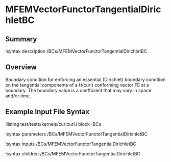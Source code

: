 # MFEMVectorFunctorTangentialDirichletBC

## Summary

!syntax description /BCs/MFEMVectorFunctorTangentialDirichletBC

## Overview

Boundary condition for enforcing an essential (Dirichlet) boundary condition on the tangential
components of a $H(\mathrm{curl})$ conforming vector FE at a boundary. The boundary value is
a coefficient that may vary in space and/or time.

## Example Input File Syntax

!listing test/tests/kernels/curlcurl.i block=BCs

!syntax parameters /BCs/MFEMVectorFunctorTangentialDirichletBC

!syntax inputs /BCs/MFEMVectorFunctorTangentialDirichletBC

!syntax children /BCs/MFEMVectorFunctorTangentialDirichletBC
